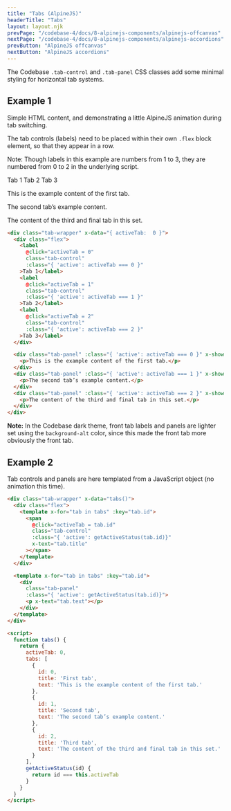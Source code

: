```yaml
---
title: "Tabs (AlpineJS)"
headerTitle: "Tabs"
layout: layout.njk
prevPage: "/codebase-4/docs/8-alpinejs-components/alpinejs-offcanvas"
nextPage: "/codebase-4/docs/8-alpinejs-components/alpinejs-accordions"
prevButton: "AlpineJS offcanvas"
nextButton: "AlpineJS accordions"
---
```


The Codebase `.tab-control` and `.tab-panel` CSS classes add some minimal styling for horizontal tab systems.

## Example 1

Simple HTML content, and demonstrating a little AlpineJS animation during tab switching.

The tab controls (labels) need to be placed within their own `.flex` block element, so that they appear in a row.

Note: Though labels in this example are numbers from 1 to 3, they are numbered from 0 to 2 in the underlying script.

<div class="tab-wrapper" x-data="{ activeTab:  0 }">
  <div class="flex">
    <label
      @click="activeTab = 0"
      class="tab-control"
      :class="{ 'active': activeTab === 0 }"
    >Tab 1</label>
    <label
      @click="activeTab = 1"
      class="tab-control"
      :class="{ 'active': activeTab === 1 }"
    >Tab 2</label>
    <label
      @click="activeTab = 2"
      class="tab-control"
      :class="{ 'active': activeTab === 2 }"
    >Tab 3</label>
  </div>

  <div class="tab-panel" :class="{ 'active': activeTab === 0 }" x-show.transition.in.opacity.duration.600="activeTab === 0">
    <p>This is the example content of the first tab.</p>
  </div>
  <div class="tab-panel" :class="{ 'active': activeTab === 1 }" x-show.transition.in.opacity.duration.600="activeTab === 1">
    <p>The second tab’s example content.</p>
  </div>
  <div class="tab-panel" :class="{ 'active': activeTab === 2 }" x-show.transition.in.opacity.duration.600="activeTab === 2">
    <p>The content of the third and final tab in this set.</p>
  </div>
</div>

```html
<div class="tab-wrapper" x-data="{ activeTab:  0 }">
  <div class="flex">
    <label
      @click="activeTab = 0"
      class="tab-control"
      :class="{ 'active': activeTab === 0 }"
    >Tab 1</label>
    <label
      @click="activeTab = 1"
      class="tab-control"
      :class="{ 'active': activeTab === 1 }"
    >Tab 2</label>
    <label
      @click="activeTab = 2"
      class="tab-control"
      :class="{ 'active': activeTab === 2 }"
    >Tab 3</label>
  </div>

  <div class="tab-panel" :class="{ 'active': activeTab === 0 }" x-show.transition.in.opacity.duration.600="activeTab === 0">
    <p>This is the example content of the first tab.</p>
  </div>
  <div class="tab-panel" :class="{ 'active': activeTab === 1 }" x-show.transition.in.opacity.duration.600="activeTab === 1">
    <p>The second tab’s example content.</p>
  </div>
  <div class="tab-panel" :class="{ 'active': activeTab === 2 }" x-show.transition.in.opacity.duration.600="activeTab === 2">
    <p>The content of the third and final tab in this set.</p>
  </div>
</div>
```

**Note:** In the Codebase dark theme, front tab labels and panels are lighter set using the `background-alt` color, since this made the front tab more obviously the front tab.

## Example 2

Tab controls and panels are here templated from a JavaScript object (no animation this time).

<div class="tab-wrapper" x-data="tabs()">
  <div class="flex">
    <template x-for="tab in tabs" :key="tab.id">
      <span
        @click="activeTab = tab.id"
        class="tab-control"
        :class="{ 'active': getActiveStatus(tab.id)}"
        x-text="tab.title"
      ></span>
    </template>
  </div>

  <template x-for="tab in tabs" :key="tab.id">
    <div
      class="tab-panel"
      :class="{ 'active': getActiveStatus(tab.id)}">
      <p x-text="tab.text"></p>
    </div>
  </template>
</div>

<script>
  function tabs() {
    return {
      activeTab: 0,
      tabs: [
        {
          id: 0,
          title: 'First tab',
          text: 'This is the example content of the first tab.'
        },
        {
          id: 1,
          title: 'Second tab',
          text: 'The second tab’s example content.'
        },
        {
          id: 2,
          title: 'Third tab',
          text: 'The content of the third and final tab in this set.'
        }
      ],
      getActiveStatus(id) {
        return id === this.activeTab
      }
    }
  }
</script>

```html
<div class="tab-wrapper" x-data="tabs()">
  <div class="flex">
    <template x-for="tab in tabs" :key="tab.id">
      <span
        @click="activeTab = tab.id"
        class="tab-control"
        :class="{ 'active': getActiveStatus(tab.id)}"
        x-text="tab.title"
      ></span>
    </template>
  </div>

  <template x-for="tab in tabs" :key="tab.id">
    <div
      class="tab-panel"
      :class="{ 'active': getActiveStatus(tab.id)}">
      <p x-text="tab.text"></p>
    </div>
  </template>
</div>

<script>
  function tabs() {
    return {
      activeTab: 0,
      tabs: [
        {
          id: 0,
          title: 'First tab',
          text: 'This is the example content of the first tab.'
        },
        {
          id: 1,
          title: 'Second tab',
          text: 'The second tab’s example content.'
        },
        {
          id: 2,
          title: 'Third tab',
          text: 'The content of the third and final tab in this set.'
        }
      ],
      getActiveStatus(id) {
        return id === this.activeTab
      }
    }
  }
</script>
```